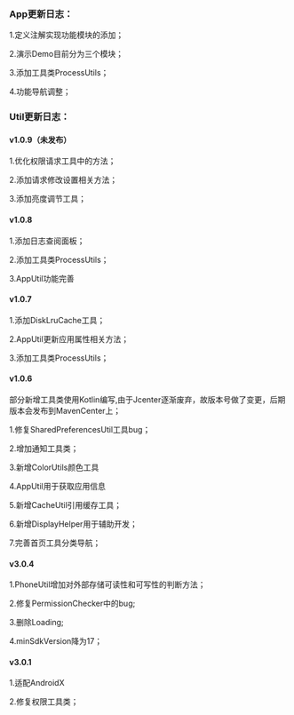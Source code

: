 ### App更新日志：

1.定义注解实现功能模块的添加；

2.演示Demo目前分为三个模块；

3.添加工具类ProcessUtils；

4.功能导航调整；

### Util更新日志：

#### v1.0.9（未发布）

1.优化权限请求工具中的方法；

2.添加请求修改设置相关方法；

3.添加亮度调节工具；

#### v1.0.8

1.添加日志查阅面板；

2.添加工具类ProcessUtils；

3.AppUtil功能完善

#### v1.0.7

1.添加DiskLruCache工具；

2.AppUtil更新应用属性相关方法；

3.添加工具类ProcessUtils；

#### v1.0.6

部分新增工具类使用Kotlin编写,由于Jcenter逐渐废弃，故版本号做了变更，后期版本会发布到MavenCenter上；

1.修复SharedPreferencesUtil工具bug；

2.增加通知工具类；

3.新增ColorUtils颜色工具

4.AppUtil用于获取应用信息

5.新增CacheUtil引用缓存工具；

6.新增DisplayHelper用于辅助开发；

7.完善首页工具分类导航；

#### v3.0.4

1.PhoneUtil增加对外部存储可读性和可写性的判断方法；

2.修复PermissionChecker中的bug;

3.删除Loading;

4.minSdkVersion降为17；

#### v3.0.1

1.适配AndroidX

2.修复权限工具类；

